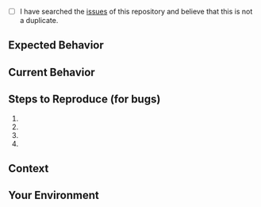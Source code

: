 <!--- Provide a general summary of the issue in the Title above -->

<!--
    Thank you very much for contributing to this project by creating an issue! ❤️
    To avoid duplicate issues we ask you to check off the following list.
-->

<!-- Checked checkbox should look like this: [x] -->

- [ ] I have searched the [issues](https://github.com/loenko/ng-hotrod/issues) of this repository and believe that this is not a duplicate.

## Expected Behavior

<!---
    If you're describing a bug, tell us what should happen.
    If you're suggesting a change/improvement, tell us how it should work.
-->

## Current Behavior

<!---
    If describing a bug, tell us what happens instead of the expected behavior.
    If suggesting a change/improvement, explain the difference from current behavior.
-->

## Steps to Reproduce (for bugs)

1.
2.
3.
4.

## Context

<!--- 
    How has this issue affected you? What are you trying to accomplish? 
    Providing context helps us come up with a solution that is most useful in the real world.
-->

## Your Environment

<!--- Include as many relevant details about the environment with which you experienced the bug. -->
